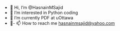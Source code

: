 - 👋 Hi, I’m @HasnainMSajid
- 👀 I’m interested in Python coding
- 🌱 I’m currently PDF at uOttawa
- 💞️- 📫 How to reach me hasnainmsajid@yahoo.com

<!---
HasnainMSajid/HasnainMSajid is a ✨ special ✨ repository because its `README.md` (this file) appears on your GitHub profile.
You can click the Preview link to take a look at your changes.
--->
